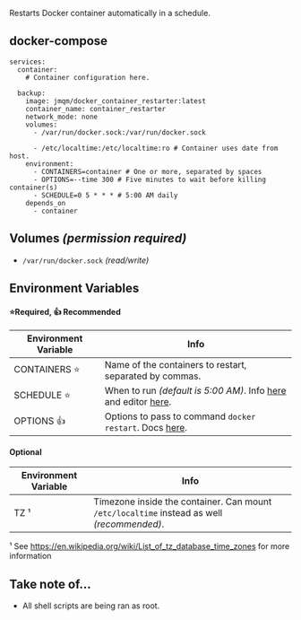 Restarts Docker container automatically in a schedule.

## docker-compose
```
services:
  container:
    # Container configuration here.

  backup:
    image: jmqm/docker_container_restarter:latest
    container_name: container_restarter
    network_mode: none
    volumes:
      - /var/run/docker.sock:/var/run/docker.sock

      - /etc/localtime:/etc/localtime:ro # Container uses date from host.
    environment:
      - CONTAINERS=container # One or more, separated by spaces
      - OPTIONS=--time 300 # Five minutes to wait before killing container(s)
      - SCHEDULE=0 5 * * * # 5:00 AM daily
    depends_on
      - container

```

## Volumes _(permission required)_
- `/var/run/docker.sock` _(read/write)_

## Environment Variables
#### ⭐Required, 👍 Recommended
| Environment Variable | Info                                                                                                     |
| -------------------- | -------------------------------------------------------------------------------------------------------- |
| CONTAINERS ⭐        | Name of the containers to restart, separated by commas.                                                  |
| SCHEDULE ⭐          | When to run _(default is 5:00 AM)_. Info [here][cron-format-wiki] and editor [here][cron-editor].        |
| OPTIONS 👍           | Options to pass to command `docker restart`. Docs [here][docker-restart-docs].                           |

#### Optional
| Environment Variable | Info                                                                                       |
| -------------------- | ------------------------------------------------------------------------------------------ |
| TZ ¹                 | Timezone inside the container. Can mount `/etc/localtime` instead as well _(recommended)_. |

¹ See <https://en.wikipedia.org/wiki/List_of_tz_database_time_zones> for more information

## Take note of...
- All shell scripts are being ran as root.

[cron-format-wiki]: https://www.ibm.com/docs/en/db2oc?topic=task-unix-cron-format
[cron-editor]: https://crontab.guru/
[docker-restart-docs]: https://docs.docker.com/engine/reference/commandline/restart/